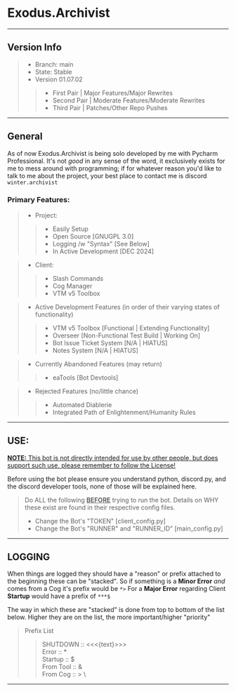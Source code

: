 Exodus.Archivist
===
---
## Version Info

> * Branch: main
> * State: Stable
> * Version 01.07.02
> > * First Pair  | Major Features/Major Rewrites
> > * Second Pair | Moderate Features/Moderate Rewrites
> > * Third Pair  | Patches/Other Repo Pushes

---
## General

As of now Exodus.Archivist is being solo developed by me with Pycharm Professional. 
It's not *good* in any sense of the word, it exclusively exists for me to mess around with programming; if for whatever 
reason you'd like to talk to me about the project, your best place to contact me is discord `winter.archivist`
### Primary Features:
> * Project: 
>> * Easily Setup
>> * Open Source [GNUGPL 3.0]
>> * Logging /w "Syntax" [See Below]
>> * In Active Development [DEC 2024]

> * Client: 
>> * Slash Commands
>> * Cog Manager
>> * VTM v5 Toolbox

> * Active Development Features (in order of their varying states of functionality)
>> * VTM v5 Toolbox [Functional | Extending Functionality]
>> * Overseer [Non-Functional Test Build | Working On]
>> * Bot Issue Ticket System [N/A | HIATUS]
>> * Notes System [N/A | HIATUS]

> * Currently Abandoned Features (may return)
>> * eaTools [Bot Devtools]

> * Rejected Features (no/little chance)
>> * Automated Diablerie
>> * Integrated Path of Enlightenment/Humanity Rules

---
## USE:
<u>__NOTE:__  This bot is not directly intended for use by other people, but does support such use, please remember to follow the License! </u>

Before using the bot please ensure you understand python, discord.py, 
and the discord developer tools, none of those will be explained here.

> Do ALL the following <u>__BEFORE__</u> trying to run the bot.
> Details on WHY these exist are found in their respective config files.
> 
> * Change the Bot's "TOKEN" [client_config.py]
> * Change the Bot's "RUNNER" and "RUNNER_ID" [main_config.py]
---
## LOGGING
When things are logged they should have a "reason" or prefix attached to the beginning these can be "stacked". 
So if something is a __Minor Error__ *and* comes from a Cog it's prefix would be ``*>`` 
For a __Major Error__ regarding Client __Startup__ would have a prefix of ``***$``

The way in which these are "stacked" is done from top to bottom of the list below. 
Higher they are on the list, the more important/higher "priority" 

> Prefix List
>> SHUTDOWN  :: <<<{text}>>> \
>> Error     :: * \
>> Startup   :: $ \
>> From Tool :: & \
>> From Cog  :: > \
---
